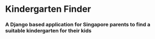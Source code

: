 # Kindergarten Finder
### A Django based application for Singapore parents to find a suitable kindergarten for their kids
